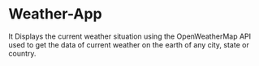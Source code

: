# Weather-App
It Displays the current weather situation using the OpenWeatherMap API used to get the data of current weather on the earth of any city, state or country.
